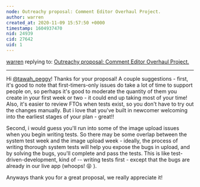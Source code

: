 ```yaml
---
node: Outreachy proposal: Comment Editor Overhaul Project.
author: warren
created_at: 2020-11-09 15:57:50 +0000
timestamp: 1604937470
nid: 24939
cid: 27642
uid: 1
---
```




[warren](../profile/warren) replying to: [Outreachy proposal: Comment Editor Overhaul Project.](../notes/tawah_peggy/11-06-2020/outreachy-proposal-comment-editor-overhaul-project)

----
Hi [@tawah_peggy](/profile/tawah_peggy)! Thanks for your proposal! A couple suggestions - first, it's good to note that first-timers-only issues do take a lot of time to support people on, so perhaps it's good to moderate the quantity of them you create in your first week or two - it could end up taking most of your time! Also, it's easier to review FTOs when tests exist, so you don't have to try out the changes manually. But i love that you've built in newcomer welcoming into the earliest stages of your plan - great!!

Second, i would guess you'll run into some of the image upload issues when you begin writing tests. So there may be some overlap between the system test week and the image upload week - ideally, the process of writing thorough system tests will help you expose the bugs in upload, and by solving the bugs, you'll complete and pass the tests. This is like test-driven-development, kind of -- writing tests first - except that the bugs are already in our live app (whoops! 😝 ). 

Anyways thank you for a great proposal, we really appreciate it!